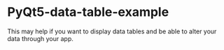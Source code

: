# PyQt5-data-table-example

This may help if you want to display data tables and be able to alter your data through your app.

